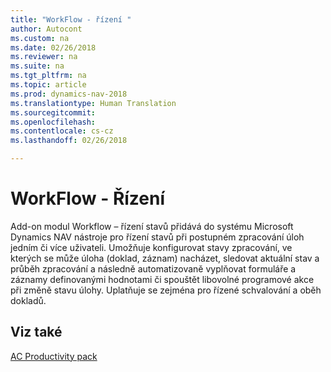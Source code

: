 ```yaml
---
title: "WorkFlow - řízení "
author: Autocont
ms.custom: na
ms.date: 02/26/2018
ms.reviewer: na
ms.suite: na
ms.tgt_pltfrm: na
ms.topic: article
ms.prod: dynamics-nav-2018
ms.translationtype: Human Translation
ms.sourcegitcommit: 
ms.openlocfilehash: 
ms.contentlocale: cs-cz
ms.lasthandoff: 02/26/2018

---
```


# <a name="ac-pp-workflow-status-management.md"></a>WorkFlow - Řízení

Add-on modul Workflow – řízení stavů přidává do systému Microsoft Dynamics NAV nástroje pro řízení stavů při postupném zpracování úloh jedním či více uživateli. Umožňuje konfigurovat stavy zpracování, ve kterých se může úloha (doklad, záznam) nacházet, sledovat aktuální stav a průběh zpracování a následně automatizovaně vyplňovat formuláře a záznamy definovanými hodnotami či spouštět libovolné programové akce při změně stavu úlohy. Uplatňuje se zejména pro řízené schvalování a oběh dokladů.

## <a name="see-also"></a>Viz také  
[AC Productivity pack](ac-pp-productivity-pack.md)  